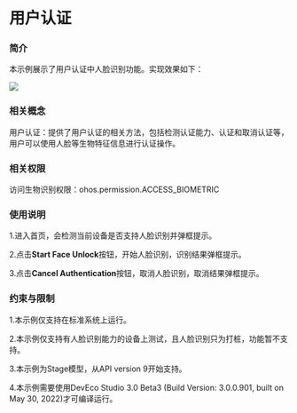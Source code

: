# 用户认证

### 简介

本示例展示了用户认证中人脸识别功能。实现效果如下：

![](screenshots/device/index.png)

### 相关概念

用户认证：提供了用户认证的相关方法，包括检测认证能力、认证和取消认证等，用户可以使用人脸等生物特征信息进行认证操作。

### 相关权限

访问生物识别权限：ohos.permission.ACCESS_BIOMETRIC

### 使用说明

1.进入首页，会检测当前设备是否支持人脸识别并弹框提示。

2.点击**Start Face Unlock**按钮，开始人脸识别，识别结果弹框提示。

3.点击**Cancel Authentication**按钮，取消人脸识别，取消结果弹框提示。

### 约束与限制

1.本示例仅支持在标准系统上运行。

2.本示例仅支持有人脸识别能力的设备上测试，且人脸识别只为打桩，功能暂不支持。

3.本示例为Stage模型，从API version 9开始支持。

4.本示例需要使用DevEco Studio 3.0 Beta3 (Build Version: 3.0.0.901, built on May 30, 2022)才可编译运行。
